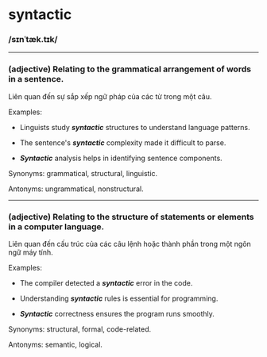 # syntactic

### /sɪnˈtæk.tɪk/

---

### (adjective) Relating to the grammatical arrangement of words in a sentence.

Liên quan đến sự sắp xếp ngữ pháp của các từ trong một câu.

Examples:

- Linguists study **_syntactic_** structures to understand language patterns.

- The sentence's **_syntactic_** complexity made it difficult to parse.

- **_Syntactic_** analysis helps in identifying sentence components.

Synonyms: grammatical, structural, linguistic.

Antonyms: ungrammatical, nonstructural.

---

### (adjective) Relating to the structure of statements or elements in a computer language.

Liên quan đến cấu trúc của các câu lệnh hoặc thành phần trong một ngôn ngữ máy tính.

Examples:

- The compiler detected a **_syntactic_** error in the code.

- Understanding **_syntactic_** rules is essential for programming.

- **_Syntactic_** correctness ensures the program runs smoothly.

Synonyms: structural, formal, code-related.

Antonyms: semantic, logical. 